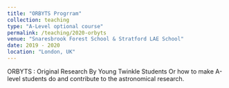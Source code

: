 ```yaml
---
title: "ORBYTS Progrram"
collection: teaching
type: "A-Level optional course"
permalink: /teaching/2020-orbyts
venue: "Snaresbrook Forest School & Stratford LAE School"
date: 2019 - 2020
location: "London, UK"
---
```


ORBYTS : Original Research By Young Twinkle Students 
Or how to make A-level students do and contribute to the astronomical research.

